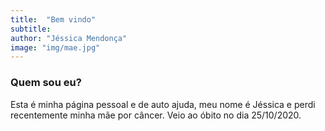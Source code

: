 ```yaml
---
title:  "Bem vindo"
subtitle:
author: "Jéssica Mendonça"
image: "img/mae.jpg"
---
```


### Quem sou eu?

Esta é  minha página pessoal e de auto ajuda, meu nome é Jéssica e perdi recentemente minha mãe por câncer. Veio ao óbito no dia 25/10/2020.